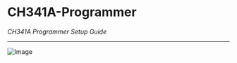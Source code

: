 # CH341A-Programmer

*CH341A Programmer Setup Guide*

---

![Image](https://github.com/user-attachments/assets/18ef2e1b-1c79-47d9-8fb1-9f929db4671a)
